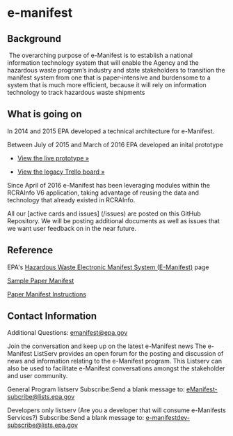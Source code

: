 # e-manifest

## Background
  The overarching purpose of e-Manifest is to establish a national information technology system that will enable the Agency and the hazardous waste program’s industry and state stakeholders to transition the manifest system from one that is paper-intensive and burdensome to a system that is much more efficient, because it will rely on information technology to track hazardous waste shipments

## What is going on
In 2014 and 2015 EPA developed a technical architecture for e-Manifest.

Between July of 2015 and March of 2016 EPA developed an inital prototype

  * [View the live prototype »](https://e-manifest.epa.gov)

  * [View the legacy Trello board »](https://e-manifest.epa.gov)

Since April of 2016 e-Manifest has been leveraging modules within the RCRAInfo V6 application, taking advantage of reusing the data and technology that already existed in RCRAInfo.

All our [active cards and issues] (/issues) are posted on this GitHub Repository.  We will be posting additional documents as well as issues that we want user feedback on in the near future.  
   
## Reference

EPA's [Hazardous Waste Electronic Manifest System (E-Manifest)](https://www.epa.gov/hwgenerators/hazardous-waste-electronic-manifest-system-e-manifest) page 

[Sample Paper Manifest](https://www.epa.gov/sites/production/files/2015-06/documents/newform.pdf) 

[Paper Manifest Instructions](http://www3.epa.gov/epawaste/hazard/transportation/manifest/pdf/man-inst.pdf)


## Contact Information
Additional Questions: emanifest@epa.gov

Join the conversation and keep up on the latest e-Manifest news
The e-Manifest ListServ provides an open forum for the posting and discussion of news and information relating to the e-Manifest program. This Listserv can also be used to facilitate e-Manifest conversations amongst the stakeholder and user community.

General Program listserv
Subscribe:Send a blank message to: eManifest-subcribe@lists.epa.gov

Developers only listserv (Are you a developer that will consume e-Manifests Services?)
Subscribe:Send a blank message to: e-manifestdev-subscribe@lists.epa.gov
